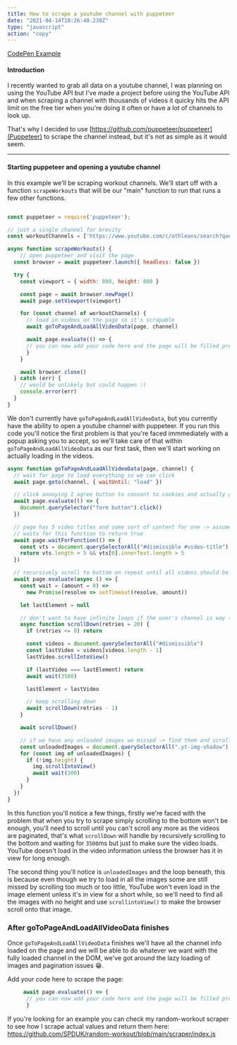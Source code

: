 ```yaml
---
title: How to scrape a youtube channel with puppeteer
date: "2021-04-14T18:26:40.230Z"
type: "javascript"
action: "copy"
---
```


[CodePen Example](https://codepen.io/GameboyAdvanceSP/pen/rEarBv?editors=0110)

#### Introduction

I recently wanted to grab all data on a youtube channel, I was planning on using the YouTube API but I've made a project before using the YouTube API and when scraping a channel with thousands of videos it quicky hits the API limit on the free tier when you're doing it often or have a lot of channels to look up.

That's why I decided to use [https://github.com/puppeteer/puppeteer](Puppeteer) to scrape the channel instead, but it's not as simple as it would seem.

---

#### Starting puppeteer and opening a youtube channel

In this example we'll be scraping workout channels. We'll start off with a function `scrapeWorkouts` that will be our "main" function to run that runs a few other functions.

```js

const puppeteer = require('puppeteer');

// just a single channel for brevity
const workoutChannels = ['https://www.youtube.com/c/athleanx/search?query=workout'];

async function scrapeWorkouts() {
    // open puppeteer and visit the page
  const browser = await puppeteer.launch({ headless: false })

  try {
    const viewport = { width: 800, height: 800 }

    const page = await browser.newPage()
    await page.setViewport(viewport)

    for (const channel of workoutChannels) {
      // load in videos on the page so it's scrapable
      await goToPageAndLoadAllVideoData(page, channel)

      await page.evaluate(() => {
      // you can now add your code here and the page will be filled properly, every DOM element should be loaded in
      }
    }

    await browser.close()
  } catch (err) {
    // would be unlikely but could happen :(
    console.error(err)
  }
}
```

We don't currently have `goToPageAndLoadAllVideoData`, but you currently have the ability to open a youtube channel with puppeteer. If you run this code you'll notice the first problem is that you're faced immmediately with a popup asking you to accept, so we'll take care of that within `goToPageAndLoadAllVideoData` as our first task, then we'll start working on actually loading in the videos.

```js
async function goToPageAndLoadAllVideoData(page, channel) {
  // wait for page to load everything so we can click
  await page.goto(channel, { waitUntil: "load" })

  // click annoying I agree button to consent to cookies and actually go to real page
  await page.evaluate(() => {
    document.querySelector("form button").click()
  })

  // page has 5 video titles and some sort of content for one -> assume page has rendered properly in DOM
  // waits for this function to return true
  await page.waitForFunction(() => {
    const vts = document.querySelectorAll("#dismissible #video-title")
    return vts.length > 5 && vts[0].innerText.length > 5
  })

  // recursively scroll to bottom on repeat until all videos should be loaded
  await page.evaluate(async () => {
    const wait = (amount = 0) =>
      new Promise(resolve => setTimeout(resolve, amount))

    let lastElement = null

    // don't want to have infinite loops if the user's channel is way too big - 20 scrolls should be enough for any big channel e.g athleanx with ~1,200 videos
    async function scrollDown(retries = 20) {
      if (retries <= 0) return

      const videos = document.querySelectorAll("#dismissible")
      const lastVideo = videos[videos.length - 1]
      lastVideo.scrollIntoView()

      if (lastVideo === lastElement) return
      await wait(3500)

      lastElement = lastVideo

      // keep scrolling down
      await scrollDown(retries - 1)
    }

    await scrollDown()

    // if we have any unloaded images we missed -> find them and scroll to them so they load in the image
    const unloadedImages = document.querySelectorAll(".yt-img-shadow")
    for (const img of unloadedImages) {
      if (!img.height) {
        img.scrollIntoView()
        await wait(300)
      }
    }
  })
}
```

In this function you'll notice a few things, firstly we're faced with the problem that when you try to scrape simply scrolling to the bottom won't be enough, you'll need to scroll until you can't scroll any more as the videos are paginated, that's what `scrollDown` will handle by recursively scrolling to the bottom and waiting for `3500`ms but just to make sure the video loads. YouTube doesn't load in the video information unless the browser has it in view for long enough.

The second thing you'll notice is `unloadedImages` and the loop beneath, this is because even though we try to load in all the images some are still missed by scrolling too much or too little, YouTube won't even load in the image element unless it's in view for a short while, so we'll need to find all the images with no height and use `scrollintoView()` to make the browser scroll onto that image.

### After goToPageAndLoadAllVideoData finishes

Once `goToPageAndLoadAllVideoData` finishes we'll have all the channel info loaded on the page and we will be able to do whatever we want with the fully loaded channel in the DOM, we've got around the lazy loading of images and pagination issues 😁.

Add your code here to scrape the page:

```js
     await page.evaluate(() => {
      // you can now add your code here and the page will be filled properly, every DOM element should be loaded in
      }
```

If you're looking for an example you can check my random-workout scraper to see how I scrape actual values and return them here: https://github.com/SPDUK/random-workout/blob/main/scraper/index.js
